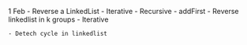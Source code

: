 1 Feb
    - Reverse a LinkedList
        - Iterative
        - Recursive
        - addFirst
    - Reverse linkedlist in k groups
        - Iterative
        
    - Detech cycle in linkedlist